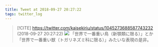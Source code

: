 ```yaml
---
title: Tweet at 2018-09-27 20:27:22
tags: twitter_log
---
```


> [!CITE] https://twitter.com/kaisekiriu/status/1045273688587743232 (2018-09-27 20:27:22)
> ![](https://twitter.com/kaisekiriu/status/1045273688587743232)
> 「世界で一番重い鳥（新顎類に限る）」とか「世界で一番重い獣（トガリネズミ科に限る）」みたいな表現の是非。
